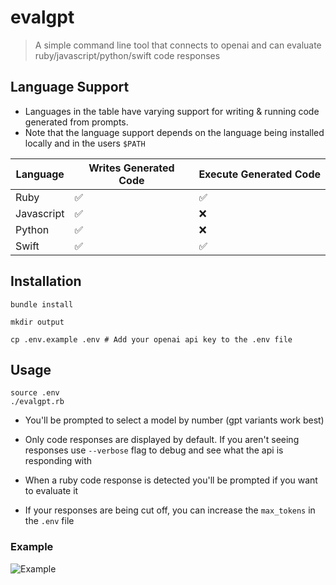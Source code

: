 # evalgpt

> A simple command line tool that connects to openai and can evaluate ruby/javascript/python/swift code responses

## Language Support

* Languages in the table have varying support for writing & running code generated from prompts.
* Note that the language support depends on the language being installed locally and in the users `$PATH`

| Language  | Writes Generated Code | Execute Generated Code |
|---| --- | --- |
| Ruby  | ✅ |  ✅ |
| Javascript  |  ✅ | ❌|
| Python  |  ✅ | ❌|
| Swift  | ✅ |  ✅ |

## Installation

```
bundle install

mkdir output

cp .env.example .env # Add your openai api key to the .env file

```

## Usage

```
source .env
./evalgpt.rb
```

* You'll be prompted to select a model by number (gpt variants work best)

* Only code responses are displayed by default. If you aren't seeing responses use `--verbose` flag to debug and see what the api is responding with

* When a ruby code response is detected you'll be prompted if you want to evaluate it

* If your responses are being cut off, you can increase the `max_tokens` in the `.env` file

### Example

![Example](https://github.com/philipbroadway/evalgpt/blob/main/example.png)